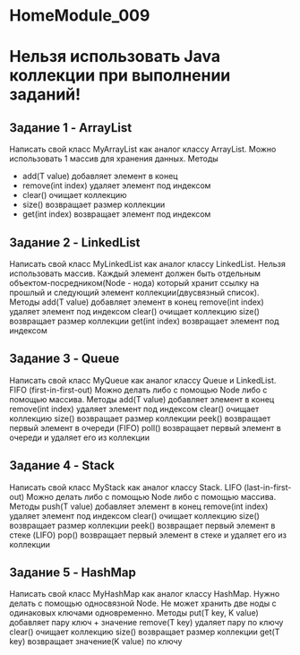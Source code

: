 # HomeModule_009
# Нельзя использовать Java коллекции при выполнении заданий!
## Задание 1 - ArrayList
Написать свой класс MyArrayList как аналог классу ArrayList.
Можно использовать 1 массив для хранения данных.
Методы
* add(T value) добавляет элемент в конец
* remove(int index) удаляет элемент под индексом
* clear() очищает коллекцию
* size() возвращает размер коллекции
* get(int index) возвращает элемент под индексом
## Задание 2 - LinkedList
Написать свой класс MyLinkedList как аналог классу LinkedList.
Нельзя использовать массив. Каждый элемент должен быть отдельным объектом-посредником(Node - нода) который хранит ссылку на прошлый и следующий элемент коллекции(двусвязный список).
Методы
add(T value) добавляет элемент в конец
remove(int index) удаляет элемент под индексом
clear() очищает коллекцию
size() возвращает размер коллекции
get(int index) возвращает элемент под индексом
## Задание 3 - Queue
Написать свой класс MyQueue как аналог классу Queue и LinkedList.
FIFO (first-in-first-out)
Можно делать либо с помощью Node либо с помощью массива. 
Методы
add(T value) добавляет элемент в конец
remove(int index) удаляет элемент под индексом
clear() очищает коллекцию
size() возвращает размер коллекции
peek() возвращает первый элемент в очереди (FIFO)
poll() возвращает первый элемент в очереди и удаляет его из коллекции
## Задание 4 - Stack
Написать свой класс MyStack как аналог классу Stack.
LIFO (last-in-first-out)
Можно делать либо с помощью Node либо с помощью массива. 
Методы
push(T value) добавляет элемент в конец
remove(int index) удаляет элемент под индексом
clear() очищает коллекцию
size() возвращает размер коллекции
peek() возвращает первый элемент в стеке (LIFO)
pop() возвращает первый элемент в стеке и удаляет его из коллекции
## Задание 5 - HashMap
Написать свой класс MyHashMap как аналог классу HashMap.
Нужно делать с помощью односвязной Node.
Не может хранить две ноды с одинаковых ключами одновременно.
Методы
put(T key, K value) добавляет пару ключ + значение 
remove(T key) удаляет пару по ключу
clear() очищает коллекцию
size() возвращает размер коллекции
get(T key) возвращает значение(K value) по ключу
